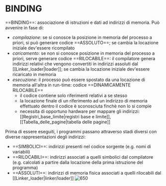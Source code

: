#  BINDING
==BINDING==: associazione di istruzioni e dati ad indirizzi di memoria.
Può avvenire in fase di:
- _compilazione_: se si conosce la posizione in memoria del processo a priori, si può generare codice ==ASSOLUTO==; se cambia la locazione iniziale dev'essere ricompilato
- _caricamento_: se non si conosce posizione in memoria del processo a priori, serve generare codice ==RILOCABILE==: il compilatore genera indirizzi relativi che vengono convertiti in indirizzi assoluti dal [[Linker_loader|loader]]; se cambia la locazione iniziale dev'essere ricaricato in memoria
- _esecuzione_: il processo può essere spostato da una locazione di memoria all'altra in run-time: codice ==DINAMICAMENTE RILOCABILE==
	- il codice contiene solo riferimenti relativi a se stesso
	- la locazione finale di un riferimento ad un indirizzo di memoria effettuato dentro il codice è sconosciuta finchè non lo si compie
	- necessita di opportuno hardware per mappare gli indirizzi: [[Registri_base_limite|registri base e limite]], [[Tabella_delle_pagine|tabella delle pagine]]

Prima di essere eseguiti, i programmi passano attraverso stadi diversi con diverse rappresentazioni degli indirizzi:
- ==SIMBOLICI==: indirizzi presenti nel codice sorgente (e.g. nomi di variabili)
- ==RILOCABILI==: indirizzi associati a quelli simbolici dal compilatore (e.g. calcolati a partire dalla locazione della prima istruzione del programma)
- ==ASSOLUTI==: indirizzi di memoria fisica associati a quelli rilocabili dal [[Linker_loader|linker/loader]]
![650](binding.png)